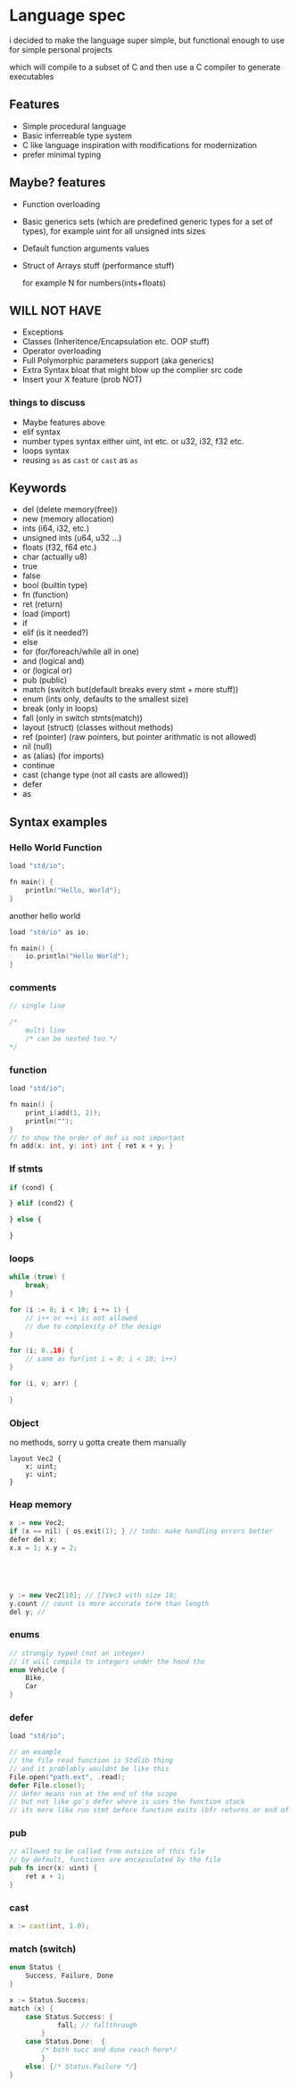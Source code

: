 # Language spec 
i decided to make the language super simple, but functional enough to use for simple personal projects

which will compile to a subset of C and then use a C compiler to generate executables


## Features
- Simple procedural language
- Basic inferreable type system
- C like language inspiration with modifications for modernization
- prefer minimal typing


## Maybe? features
- Function overloading
 
- Basic generics sets (which are predefined generic types for a set of types), for example uint for all unsigned ints sizes

- Default function arguments values
- Struct of Arrays stuff (performance stuff)

    
    for example
    N for numbers(ints+floats)

## WILL NOT HAVE
- Exceptions
- Classes (Inheritence/Encapsulation etc. OOP stuff)
- Operator overloading 
- Full Polymorphic parameters support (aka generics) 
- Extra Syntax bloat that might blow up the complier src code
- Insert your X feature (prob NOT)

### things to discuss 
- Maybe features above
- elif syntax
- number types syntax 
 either uint, int etc. 
 or u32, i32, f32 etc. 
- loops syntax
- reusing `as` as `cast` or `cast` as `as`


## Keywords
- del (delete memory(free))
- new (memory allocation)
- ints (i64, i32, etc.)
- unsigned ints (u64, u32 ...)
- floats (f32, f64 etc.)
- char (actually u8)
- true
- false
- bool (builtin type)
- fn (function)
- ret (return)
- load (import)
- if 
- elif (is it needed?)
- else 
- for (for/foreach/while all in one)
- and (logical and)
- or (logical or)
- pub (public)
- match (switch but(default breaks every stmt + more stuff))
- enum (ints only, defaults to the smallest size)
- break (only in loops)
- fall (only in switch stmts(match))
- layout (struct) (classes without methods)
- ref (pointer) (raw pointers, but pointer arithmatic is not allowed)
- nil (null)
- as (alias) (for imports)
- continue
- cast (change type (not all casts are allowed))
- defer
- as

## Syntax examples

### Hello World Function
```cpp
load "std/io"; 

fn main() {
    println("Hello, World");
}
```
another hello world
```cpp
load "std/io" as io;

fn main() {
    io.println("Hello World");
}
```

### comments 
```rs
// single line

/*
    multi line
    /* can be nested too */
*/
```


### function
```cpp
load "std/io"; 

fn main() {
    print_i(add(1, 2));
    println("");
}
// to show the order of def is not important
fn add(x: int, y: int) int { ret x + y; }
```

### If stmts

```py
if (cond) {

} elif (cond2) {

} else {

}
```



### loops 
```cpp
while (true) {
    break;
}

for (i := 0; i < 10; i += 1) {
    // i++ or ++i is not allowed 
    // due to complexity of the design
}

for (i; 0..10) {
    // same as for(int i = 0; i < 10; i++)
}

for (i, v; arr) {
    
}
```

### Object
no methods, sorry
u gotta create them manually
```
layout Vec2 {
    x: uint;
    y: uint;
}
```

### Heap memory 
```cpp
x := new Vec2;
if (x == nil) { os.exit(1); } // todo: make handling errors better
defer del x;
x.x = 1; x.y = 2;





y := new Vec2[10]; // []Vec3 with size 10;
y.count // count is more accurate term than length 
del y; // 
```


### enums 
```cpp
// strongly typed (not an integer)
// it will compile to integers under the hood tho
enum Vehicle {
    Bike, 
    Car
}  
```


### defer
```go
load "std/io";

// an example
// the file read function is Stdlib thing
// and it problably wouldnt be like this
File.open("path.ext", .read);
defer File.close();
// defer means run at the end of the scope
// but not like go's defer where is uses the function stack
// its more like run stmt before function exits (bfr returns or end of function)
```


### pub 

```rs
// allowed to be called from outsize of this file
// by default, functions are encapsulated by the file
pub fn incr(x: uint) {
    ret x + 1;
}

```


### cast 

```d
x := cast(int, 1.0);
```


### match (switch) 

```cpp
enum Status {
    Success, Failure, Done
}

x := Status.Success;
match (x) {
    case Status.Success: { 
            fall; // fallthrough 
        }
    case Status.Done:  {
        /* both succ and done reach here*/
        }
    else: {/* Status.Failure */}
}
```